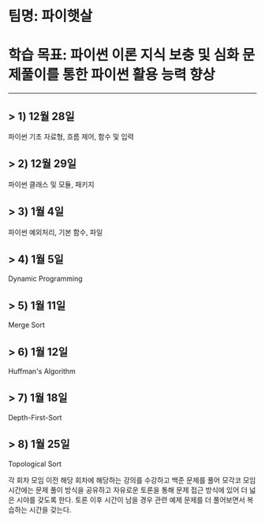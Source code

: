 # 팀명: 파이햇살
# 학습 목표: 파이썬 이론 지식 보충 및 심화 문제풀이를 통한 파이썬 활용 능력 향상
-------------------------------------------------------------------------------------
## > 1) 12월 28일
파이썬 기초 자료형, 흐름 제어, 함수 및 입력

## > 2) 12월 29일
파이썬 클래스 및 모듈, 패키지

## > 3) 1월 4일
파이썬 예외처리, 기본 함수, 파일

## > 4) 1월 5일
Dynamic Programming

## > 5) 1월 11일
Merge Sort

## > 6) 1월 12일
Huffman's Algorithm

## > 7) 1월 18일
Depth-First-Sort

## > 8) 1월 25일
Topological Sort

각 회차 모임 이전 해당 회차에 해당하는 강의를 수강하고 백준 문제를 풀어
모각코 모임시간에는 문제 풀이 방식을 공유하고 자유로운 토론을 통해 문제
접근 방식에 있어 더 넓은 시야를 갖도록 한다.
토론 이후 시간이 남을 경우 관련 예제 문제를 더 풀어보면서 복습하는 시간을 갖는다.

